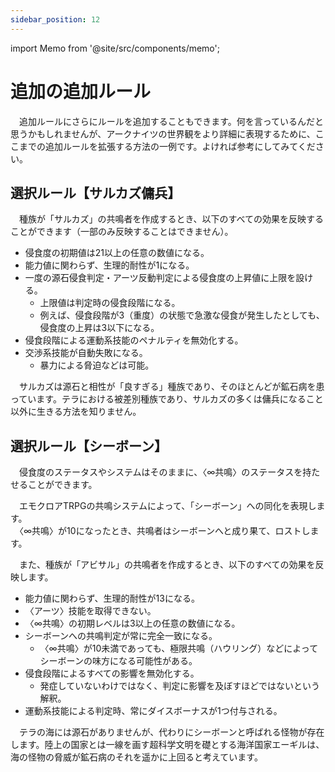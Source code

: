 ```yaml
---
sidebar_position: 12
---
```


import Memo from '@site/src/components/memo';

# 追加の追加ルール

　追加ルールにさらにルールを追加することもできます。何を言っているんだと思うかもしれませんが、アークナイツの世界観をより詳細に表現するために、ここまでの追加ルールを拡張する方法の一例です。よければ参考にしてみてください。

## 選択ルール【サルカズ傭兵】

　種族が「サルカズ」の共鳴者を作成するとき、以下のすべての効果を反映することができます（一部のみ反映することはできません）。

- 侵食度の初期値は21以上の任意の数値になる。
- 能力値に関わらず、生理的耐性が1になる。
- 一度の源石侵食判定・アーツ反動判定による侵食度の上昇値に上限を設ける。
  - 上限値は判定時の侵食段階になる。
  - 例えば、侵食段階が3（重度）の状態で急激な侵食が発生したとしても、侵食度の上昇は3以下になる。
- 侵食段階による運動系技能のペナルティを無効化する。
- 交渉系技能が自動失敗になる。
  - 暴力による脅迫などは可能。

<Memo>
　サルカズは源石と相性が「良すぎる」種族であり、そのほとんどが鉱石病を患っています。テラにおける被差別種族であり、サルカズの多くは傭兵になること以外に生きる方法を知りません。
</Memo>

## 選択ルール【シーボーン】

　侵食度のステータスやシステムはそのままに、〈∞共鳴〉のステータスを持たせることができます。

　エモクロアTRPGの共鳴システムによって、「シーボーン」への同化を表現します。  
　〈∞共鳴〉が10になったとき、共鳴者はシーボーンへと成り果て、ロストします。

　また、種族が「アビサル」の共鳴者を作成するとき、以下のすべての効果を反映します。

- 能力値に関わらず、生理的耐性が13になる。
- 〈アーツ〉技能を取得できない。
- 〈∞共鳴〉の初期レベルは3以上の任意の数値になる。
- シーボーンへの共鳴判定が常に完全一致になる。
  - 〈∞共鳴〉が10未満であっても、極限共鳴（ハウリング）などによってシーボーンの味方になる可能性がある。
- 侵食段階によるすべての影響を無効化する。
  - 発症していないわけではなく、判定に影響を及ぼすほどではないという解釈。
- 運動系技能による判定時、常にダイスボーナスが1つ付与される。

<Memo>
　テラの海には源石がありませんが、代わりにシーボーンと呼ばれる怪物が存在します。陸上の国家とは一線を画す超科学文明を礎とする海洋国家エーギルは、海の怪物の脅威が鉱石病のそれを遥かに上回ると考えています。
</Memo>
